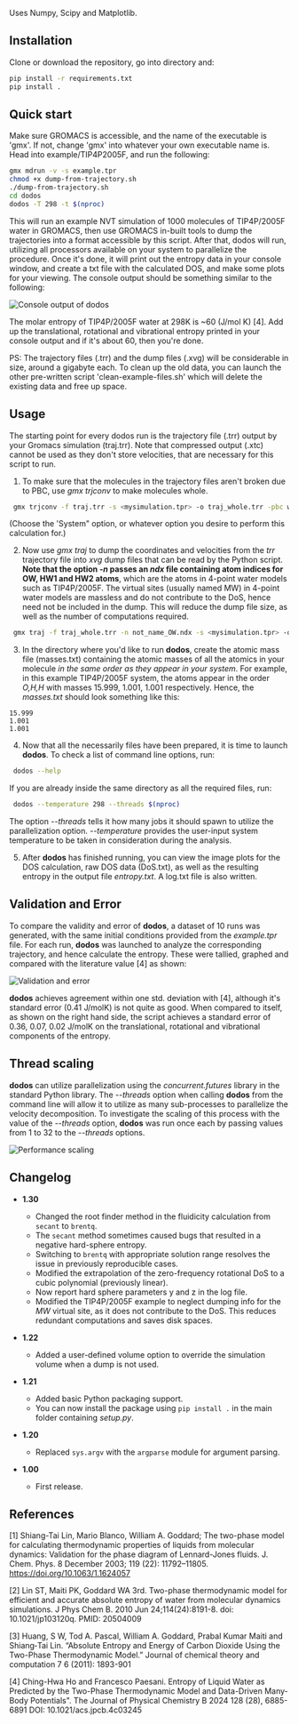 Uses Numpy, Scipy and Matplotlib.

## Installation

Clone or download the repository, go into directory and:

```bash
pip install -r requirements.txt
pip install .
```

## Quick start

Make sure GROMACS is accessible, and the name of the executable is 'gmx'. If not, change 'gmx' into whatever your own executable name is.
Head into example/TIP4P2005F, and run the following:

```bash
gmx mdrun -v -s example.tpr
chmod +x dump-from-trajectory.sh
./dump-from-trajectory.sh
cd dodos
dodos -T 298 -t $(nproc)
```

This will run an example NVT simulation of 1000 molecules of TIP4P/2005F water in GROMACS, then use GROMACS in-built tools to dump the trajectories into a format accessible by this script. After that, dodos will run, utilizing all processors available on your system to parallelize the procedure. Once it's done, it will print out the entropy data in your console window, and create a txt file with the calculated DOS, and make some plots for your viewing. The console output should be something similar to the following:

![Console output of dodos](example/tip4p2005F.png "Console output of dodos")

The molar entropy of TIP4P/2005F water at 298K is ~60 (J/mol K) [4]. Add up the translational, rotational and vibrational entropy printed in your console output and if it's about 60, then you're done.

PS: The trajectory files (.trr) and the dump files (.xvg) will be considerable in size, around a gigabyte each. To clean up the old data, you can launch the other pre-written script 'clean-example-files.sh' which will delete the existing data and free up space.

## Usage

The starting point for every dodos run is the trajectory file (.trr) output by your Gromacs simulation (traj.trr). Note that compressed output (.xtc) cannot be used as they don't store velocities, that are necessary for this script to run.

1. To make sure that the molecules in the trajectory files aren't broken due to PBC, use *gmx trjconv* to make molecules whole.

```bash
 gmx trjconv -f traj.trr -s <mysimulation.tpr> -o traj_whole.trr -pbc whole
```

(Choose the 'System" option, or whatever option you desire to perform this calculation for.)

2. Now use *gmx traj* to dump the coordinates and velocities from the *trr* trajectory file into *xvg* dump files that can be read by the Python script. **Note that the option *-n* passes an *ndx* file containing atom indices for OW, HW1 and HW2 atoms**, which are the atoms in 4-point water models such as TIP4P/2005F. The virtual sites (usually named MW) in 4-point water models are massless and do not contribute to the DoS, hence need not be included in the dump. This will reduce the dump file size, as well as the number of computations required.

```bash
 gmx traj -f traj_whole.trr -n not_name_OW.ndx -s <mysimulation.tpr> -ov veloc.xvg -ox pos.xvg -ob box.xvg
```

3. In the directory where you'd like to run **dodos**, create the atomic mass file (masses.txt) containing the atomic masses of all the atomics in your molecule *in the same order as they appear in your system*. For example, in this example TIP4P/2005F system, the atoms appear in the order *O,H,H* with masses 15.999, 1.001, 1.001 respectively. Hence, the *masses.txt* should look something like this:

```
15.999
1.001
1.001
```

4. Now that all the necessarily files have been prepared, it is time to launch **dodos**. To check a list of command line options, run:

```bash
 dodos --help
```

If you are already inside the same directory as all the required files, run:

```bash
 dodos --temperature 298 --threads $(nproc)
```

The option *--threads* tells it how many jobs it should spawn to utilize the parallelization option. *--temperature* provides the user-input system temperature to be taken in consideration during the analysis.

5. After **dodos** has finished running, you can view the image plots for the DOS calculation, raw DOS data (DoS.txt), as well as the resulting entropy in the output file *entropy.txt*. A log.txt file is also written.

## Validation and Error

To compare the validity and error of **dodos**, a dataset of 10 runs was generated, with the same initial conditions provided from the *example.tpr* file. For each run, **dodos** was launched to analyze the corresponding trajectory, and hence calculate the entropy. These were tallied, graphed and compared with the literature value [4] as shown:

![Validation and error](validation/error_estimation/error-estimate.png "Validation and error")

**dodos** achieves agreement within one std. deviation with [4], although it's standard error (0.41 J/molK) is not quite as good. When compared to itself, as shown on the right hand side, the script achieves a standard error of 0.36, 0.07, 0.02 J/molK on the translational, rotational and vibrational components of the entropy.

## Thread scaling

**dodos** can utilize parallelization using the *concurrent.futures* library in the standard Python library. The *--threads* option when calling **dodos** from the command line will allow it to utilize as many sub-processes to parallelize the velocity decomposition. To investigate the scaling of this process with the value of the *--threads* option, **dodos** was run once each by passing values from 1 to 32 to the *--threads* options.

![Performance scaling](validation/perf_scaling/scaling.png "Performance scaling")

## Changelog

- **1.30**

  - Changed the root finder method in the fluidicity calculation from `secant` to `brentq`.
  - The `secant` method sometimes caused bugs that resulted in a negative hard-sphere entropy.
  - Switching to `brentq` with appropriate solution range resolves the issue in previously reproducible cases.
  - Modified the extrapolation of the zero-frequency rotational DoS to a cubic polynomial (previously linear).
  - Now report hard sphere parameters y and z in the log file.
  - Modified the TIP4P/2005F example to neglect dumping info for the *MW* virtual site, as it does not contribute to the DoS. This reduces redundant computations and saves disk spaces.
- **1.22**

  - Added a user-defined volume option to override the simulation volume when a dump is not used.
- **1.21**

  - Added basic Python packaging support.
  - You can now install the package using `pip install .` in the main folder containing *setup.py*.
- **1.20**

  - Replaced `sys.argv` with the `argparse` module for argument parsing.
- **1.00**

  - First release.

## References

[1] Shiang-Tai Lin, Mario Blanco, William A. Goddard; The two-phase model for calculating thermodynamic properties of liquids from molecular dynamics: Validation for the phase diagram of Lennard-Jones fluids. J. Chem. Phys. 8 December 2003; 119 (22): 11792–11805. https://doi.org/10.1063/1.1624057

[2] Lin ST, Maiti PK, Goddard WA 3rd. Two-phase thermodynamic model for efficient and accurate absolute entropy of water from molecular dynamics simulations. J Phys Chem B. 2010 Jun 24;114(24):8191-8. doi: 10.1021/jp103120q. PMID: 20504009

[3] Huang, S W, Tod A. Pascal, William A. Goddard, Prabal Kumar Maiti and Shiang‐Tai Lin. “Absolute Entropy and Energy of Carbon Dioxide Using the Two-Phase Thermodynamic Model.” Journal of chemical theory and computation 7 6 (2011): 1893-901

[4] Ching-Hwa Ho and Francesco Paesani. Entropy of Liquid Water as Predicted by the Two-Phase Thermodynamic Model and Data-Driven Many-Body Potentials". The Journal of Physical Chemistry B 2024 128 (28), 6885-6891 DOI: 10.1021/acs.jpcb.4c03245
